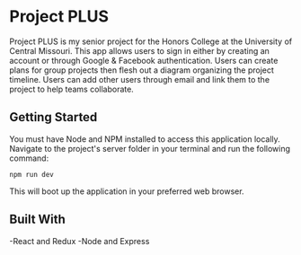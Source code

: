 # Project PLUS
Project PLUS is my senior project for the Honors College at the University of Central Missouri. This app allows users to sign in either by creating an account or through Google & Facebook authentication. Users can create plans for group projects then flesh out a diagram organizing the project timeline. Users can add other users through email and link them to the project to help teams collaborate.

## Getting Started
You must have Node and NPM installed to access this application locally. Navigate to the project's server folder in your terminal and run the following command:
```
npm run dev
```
This will boot up the application in your preferred web browser.

## Built With
-React and Redux
-Node and Express
